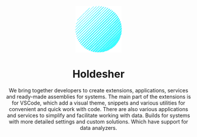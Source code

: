 <div align="center">
  <img width="25%" src="./assets/img/logo.png" alt="logo" />
  <br />
  <h1>Holdesher</h1>
</div>

<div align="center">
  <p>
    We bring together developers to create extensions, applications, services and ready-made assemblies for systems. The main part of the extensions is for VSCode, which add a visual theme, snippets and various utilities for convenient and quick work with code. There are also various applications and services to simplify and facilitate working with data. Builds for systems with more detailed settings and custom solutions. Which have support for data analyzers.
  </p>
</div>
